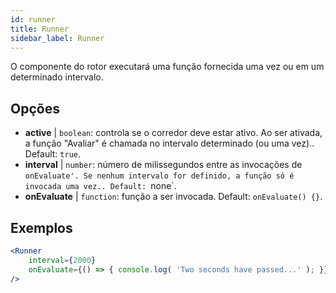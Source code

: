 ```yaml
---
id: runner 
title: Runner
sidebar_label: Runner
---
```


O componente do rotor executará uma função fornecida uma vez ou em um determinado intervalo.

## Opções

* __active__ | `boolean`: controla se o corredor deve estar ativo. Ao ser ativada, a função "Avaliar" é chamada no intervalo determinado (ou uma vez).. Default: `true`.
* __interval__ | `number`: número de milissegundos entre as invocações de `onEvaluate'. Se nenhum intervalo for definido, a função só é invocada uma vez.. Default: `none`.
* __onEvaluate__ | `function`: função a ser invocada. Default: `onEvaluate() {}`.


## Exemplos

```jsx live
<Runner
    interval={2000}
    onEvaluate={() => { console.log( 'Two seconds have passed...' ); }}
/>
```



